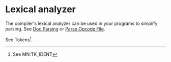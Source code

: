 # Lexical analyzer

The compiler's lexical analyzer can be used in your programs to simplify parsing. See [Doc Parsing](https://github.com/cia-foundation/TempleOS/blob/c26482bb6ad3f80106d28504ec5db3c6a360732c/Adam/DolDoc/DocPlain.HC) or [Parse Opcode File](https://github.com/cia-foundation/TempleOS/blob/c26482bb6ad3f80106d28504ec5db3c6a360732c/Compiler/AsmInit.HC).

See Tokens[^1].

[^1]: See MN:TK_IDENT
